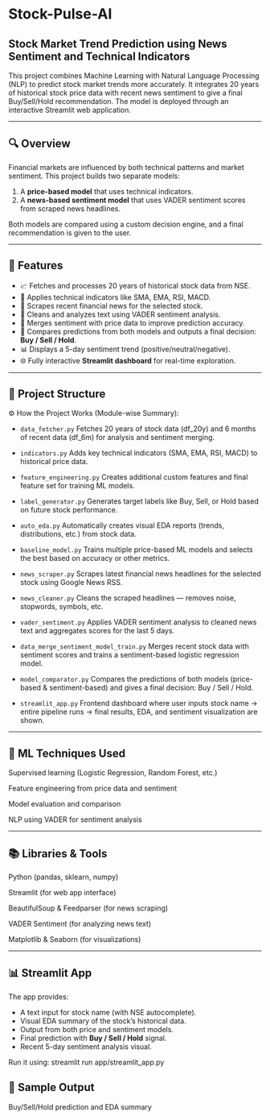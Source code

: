 # Stock-Pulse-AI

## Stock Market Trend Prediction using News Sentiment and Technical Indicators

This project combines Machine Learning with Natural Language Processing (NLP) to predict stock market trends more accurately. It integrates 20 years of historical stock price data with recent news sentiment to give a final Buy/Sell/Hold recommendation. The model is deployed through an interactive Streamlit web application.

---

## 🔍 Overview

Financial markets are influenced by both technical patterns and market sentiment. This project builds two separate models:
1. A **price-based model** that uses technical indicators.
2. A **news-based sentiment model** that uses VADER sentiment scores from scraped news headlines.

Both models are compared using a custom decision engine, and a final recommendation is given to the user.

---

## 🚀 Features

- 📈 Fetches and processes 20 years of historical stock data from NSE.
- 🧠 Applies technical indicators like SMA, EMA, RSI, MACD.
- 📰 Scrapes recent financial news for the selected stock.
- 🧾 Cleans and analyzes text using VADER sentiment analysis.
- 🔄 Merges sentiment with price data to improve prediction accuracy.
- 🧮 Compares predictions from both models and outputs a final decision: **Buy / Sell / Hold**.
- 📊 Displays a 5-day sentiment trend (positive/neutral/negative).
- 🌐 Fully interactive **Streamlit dashboard** for real-time exploration.

---

## 📁 Project Structure

⚙️ How the Project Works (Module-wise Summary):

* `data_fetcher.py`
Fetches 20 years of stock data (df_20y) and 6 months of recent data (df_6m) for analysis and sentiment merging.

* `indicators.py`
Adds key technical indicators (SMA, EMA, RSI, MACD) to historical price data.

* `feature_engineering.py`
Creates additional custom features and final feature set for training ML models.

* `label_generator.py`
Generates target labels like Buy, Sell, or Hold based on future stock performance.

* `auto_eda.py`
Automatically creates visual EDA reports (trends, distributions, etc.) from stock data.

* `baseline_model.py`
Trains multiple price-based ML models and selects the best based on accuracy or other metrics.

* `news_scraper.py`
Scrapes latest financial news headlines for the selected stock using Google News RSS.

* `news_cleaner.py`
Cleans the scraped headlines — removes noise, stopwords, symbols, etc.

* `vader_sentiment.py`
Applies VADER sentiment analysis to cleaned news text and aggregates scores for the last 5 days.

* `data_merge_sentiment_model_train.py`
Merges recent stock data with sentiment scores and trains a sentiment-based logistic regression model.

* `model_comparator.py`
Compares the predictions of both models (price-based & sentiment-based) and gives a final decision: Buy / Sell / Hold.

* `streamlit_app.py`
Frontend dashboard where user inputs stock name → entire pipeline runs → final results, EDA, and sentiment visualization are shown.

-------------------------------
## 🧠 ML Techniques Used

Supervised learning (Logistic Regression, Random Forest, etc.)

Feature engineering from price data and sentiment

Model evaluation and comparison

NLP using VADER for sentiment analysis

-------------------------------
## 📚 Libraries & Tools
Python (pandas, sklearn, numpy)

Streamlit (for web app interface)

BeautifulSoup & Feedparser (for news scraping)

VADER Sentiment (for analyzing news text)

Matplotlib & Seaborn (for visualizations)

-------------------------------

## 📊 Streamlit App

The app provides:
- A text input for stock name (with NSE autocomplete).
- Visual EDA summary of the stock’s historical data.
- Output from both price and sentiment models.
- Final prediction with **Buy / Sell / Hold** signal.
- Recent 5-day sentiment analysis visual.

Run it using:
streamlit run app/streamlit_app.py

## 📌 Sample Output

Buy/Sell/Hold prediction and EDA summary
